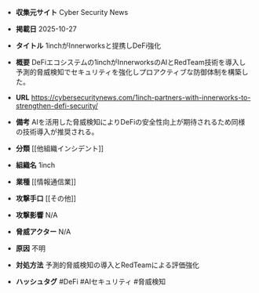 - **収集元サイト**
Cyber Security News

- **掲載日**
2025-10-27

- **タイトル**
1inchがInnerworksと提携しDeFi強化

- **概要**
DeFiエコシステムの1inchがInnerworksのAIとRedTeam技術を導入し予測的脅威検知でセキュリティを強化しプロアクティブな防御体制を構築した。

- **URL**
https://cybersecuritynews.com/1inch-partners-with-innerworks-to-strengthen-defi-security/

- **備考**
AIを活用した脅威検知によりDeFiの安全性向上が期待されるため同様の技術導入が推奨される。

- **分類**
[[他組織インシデント]]

- **組織名**
1inch

- **業種**
[[情報通信業]]

- **攻撃手口**
[[その他]]

- **攻撃影響**
N/A

- **脅威アクター**
N/A

- **原因**
不明

- **対処方法**
予測的脅威検知の導入とRedTeamによる評価強化

- **ハッシュタグ**
#DeFi #AIセキュリティ #脅威検知
